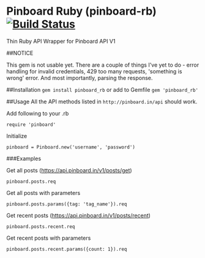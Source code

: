 Pinboard Ruby (pinboard-rb) [![Build Status](https://secure.travis-ci.org/cslew/pinboard_rb.png?branch=master)](http://travis-ci.org/cslew/pinboard)
===========
Thin Ruby API Wrapper for Pinboard API V1

##NOTICE

This gem is not usable yet. There are a couple of things I've yet to do - error handling for invalid credentials, 429 too many requests, 'something is wrong' error. And most importantly, parsing the response.

##Installation
`gem install pinboard_rb` or add to Gemfile `gem 'pinboard_rb'`

##Usage
All the API methods listed in `http://pinboard.in/api` should work.

Add following to your .rb

    require 'pinboard'

Initialize

    pinboard = Pinboard.new('username', 'password')

###Examples

Get all posts (https://api.pinboard.in/v1/posts/get)

    pinboard.posts.req

Get all posts with parameters

    pinboard.posts.params({tag: 'tag_name'}).req

Get recent posts (https://api.pinboard.in/v1/posts/recent)

    pinboard.posts.recent.req

Get recent posts with parameters

    pinboard.posts.recent.params({count: 1}).req


